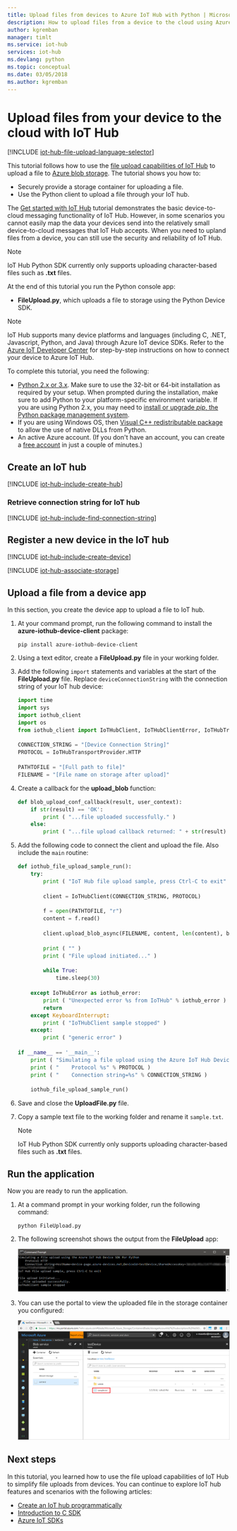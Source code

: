 ```yaml
---
title: Upload files from devices to Azure IoT Hub with Python | Microsoft Docs
description: How to upload files from a device to the cloud using Azure IoT device SDK for Python. Uploaded files are stored in an Azure storage blob container.
author: kgremban
manager: timlt
ms.service: iot-hub
services: iot-hub
ms.devlang: python
ms.topic: conceptual
ms.date: 03/05/2018
ms.author: kgremban
---
```


# Upload files from your device to the cloud with IoT Hub

[!INCLUDE [iot-hub-file-upload-language-selector](../../includes/iot-hub-file-upload-language-selector.md)]

This tutorial follows how to use the [file upload capabilities of IoT Hub](iot-hub-devguide-file-upload.md) to upload a file to [Azure blob storage](../storage/index.yml). The tutorial shows you how to:

- Securely provide a storage container for uploading a file.
- Use the Python client to upload a file through your IoT hub.

The [Get started with IoT Hub](quickstart-send-telemetry-node.md) tutorial demonstrates the basic device-to-cloud messaging functionality of IoT Hub. However, in some scenarios you cannot easily map the data your devices send into the relatively small device-to-cloud messages that IoT Hub accepts. When you need to upland files from a device, you can still use the security and reliability of IoT Hub.

> [!NOTE]
> IoT Hub Python SDK currently only supports uploading character-based files such as **.txt** files.

At the end of this tutorial you run the Python console app:

* **FileUpload.py**, which uploads a file to storage using the Python Device SDK.

> [!NOTE]
> IoT Hub supports many device platforms and languages (including C, .NET, Javascript, Python, and Java) through Azure IoT device SDKs. Refer to the [Azure IoT Developer Center] for step-by-step instructions on how to connect your device to Azure IoT Hub.

To complete this tutorial, you need the following:

* [Python 2.x or 3.x][lnk-python-download]. Make sure to use the 32-bit or 64-bit installation as required by your setup. When prompted during the installation, make sure to add Python to your platform-specific environment variable. If you are using Python 2.x, you may need to [install or upgrade *pip*, the Python package management system][lnk-install-pip].
* If you are using Windows OS, then [Visual C++ redistributable package][lnk-visual-c-redist] to allow the use of native DLLs from Python.
* An active Azure account. (If you don't have an account, you can create a [free account](https://azure.microsoft.com/pricing/free-trial/) in just a couple of minutes.)

## Create an IoT hub

[!INCLUDE [iot-hub-include-create-hub](../../includes/iot-hub-include-create-hub.md)]

### Retrieve connection string for IoT hub

[!INCLUDE [iot-hub-include-find-connection-string](../../includes/iot-hub-include-find-connection-string.md)]

## Register a new device in the IoT hub

[!INCLUDE [iot-hub-include-create-device](../../includes/iot-hub-include-create-device.md)]

[!INCLUDE [iot-hub-associate-storage](../../includes/iot-hub-associate-storage.md)]


## Upload a file from a device app

In this section, you create the device app to upload a file to IoT hub.

1. At your command prompt, run the following command to install the **azure-iothub-device-client** package:

    ```cmd/sh
    pip install azure-iothub-device-client
    ```

1. Using a text editor, create a **FileUpload.py** file in your working folder.

1. Add the following `import` statements and variables at the start of the **FileUpload.py** file. Replace `deviceConnectionString` with the connection string of your IoT hub device:

    ```python
    import time
    import sys
    import iothub_client
    import os
    from iothub_client import IoTHubClient, IoTHubClientError, IoTHubTransportProvider, IoTHubClientResult, IoTHubError

    CONNECTION_STRING = "[Device Connection String]"
    PROTOCOL = IoTHubTransportProvider.HTTP

    PATHTOFILE = "[Full path to file]"
    FILENAME = "[File name on storage after upload]"
    ```

1. Create a callback for the **upload_blob** function:

    ```python
    def blob_upload_conf_callback(result, user_context):
        if str(result) == 'OK':
            print ( "...file uploaded successfully." )
        else:
            print ( "...file upload callback returned: " + str(result) )
    ```

1. Add the following code to connect the client and upload the file. Also include the `main` routine:

    ```python
    def iothub_file_upload_sample_run():
        try:
            print ( "IoT Hub file upload sample, press Ctrl-C to exit" )

            client = IoTHubClient(CONNECTION_STRING, PROTOCOL)

            f = open(PATHTOFILE, "r")
            content = f.read()

            client.upload_blob_async(FILENAME, content, len(content), blob_upload_conf_callback, 0)

            print ( "" )
            print ( "File upload initiated..." )

            while True:
                time.sleep(30)

        except IoTHubError as iothub_error:
            print ( "Unexpected error %s from IoTHub" % iothub_error )
            return
        except KeyboardInterrupt:
            print ( "IoTHubClient sample stopped" )
        except:
            print ( "generic error" )

    if __name__ == '__main__':
        print ( "Simulating a file upload using the Azure IoT Hub Device SDK for Python" )
        print ( "    Protocol %s" % PROTOCOL )
        print ( "    Connection string=%s" % CONNECTION_STRING )

        iothub_file_upload_sample_run()
    ```

1. Save and close the **UploadFile.py** file.

1. Copy a sample text file to the working folder and rename it `sample.txt`.

    > [!NOTE]
    > IoT Hub Python SDK currently only supports uploading character-based files such as **.txt** files.


## Run the application

Now you are ready to run the application.

1. At a command prompt in your working folder, run the following command:

    ```cmd/sh
    python FileUpload.py
    ```

1. The following screenshot shows the output from the **FileUpload** app:

    ![Output from simulated-device app](./media/iot-hub-python-python-file-upload/1.png)

1. You can use the portal to view the uploaded file in the storage container you configured:

    ![Uploaded file](./media/iot-hub-python-python-file-upload/2.png)


## Next steps

In this tutorial, you learned how to use the file upload capabilities of IoT Hub to simplify file uploads from devices. You can continue to explore IoT hub features and scenarios with the following articles:

* [Create an IoT hub programmatically][lnk-create-hub]
* [Introduction to C SDK][lnk-c-sdk]
* [Azure IoT SDKs][lnk-sdks]

<!-- Links -->
[Azure IoT Developer Center]: http://azure.microsoft.com/develop/iot

[lnk-create-hub]: iot-hub-rm-template-powershell.md
[lnk-c-sdk]: iot-hub-device-sdk-c-intro.md
[lnk-sdks]: iot-hub-devguide-sdks.md
[lnk-python-download]: https://www.python.org/downloads/
[lnk-visual-c-redist]: http://www.microsoft.com/download/confirmation.aspx?id=48145
[lnk-install-pip]: https://pip.pypa.io/en/stable/installing/
